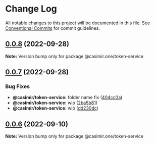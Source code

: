 # Change Log

All notable changes to this project will be documented in this file.
See [Conventional Commits](https://conventionalcommits.org) for commit guidelines.

## [0.0.8](https://github.com/DEIPworld/deip-modules/compare/v0.0.7...v0.0.8) (2022-09-28)

**Note:** Version bump only for package @casimir.one/token-service





## [0.0.7](https://github.com/DEIPworld/deip-modules/compare/v0.0.6...v0.0.7) (2022-09-28)


### Bug Fixes

* **@casimir/token-service:** folder name fix ([404cc0a](https://github.com/DEIPworld/deip-modules/commit/404cc0ae6a03d1a5671e5780f47e7cc4eeb45125))
* **@casimir/token-service:** wip ([2ba5b81](https://github.com/DEIPworld/deip-modules/commit/2ba5b81e8f1583415d23d7e460b5043fd5925a99))
* **@casimir/token-service:** wip ([dd230dc](https://github.com/DEIPworld/deip-modules/commit/dd230dcb762222ef13bba60137b399893a97ad7c))





## [0.0.6](https://github.com/DEIPworld/deip-modules/compare/v0.0.4...v0.0.6) (2022-09-10)

**Note:** Version bump only for package @casimir.one/token-service
